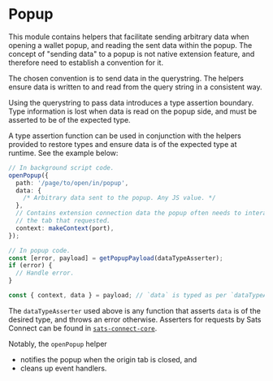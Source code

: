 # Popup

This module contains helpers that facilitate sending arbitrary data when opening a wallet popup, and reading the sent data within the popup. The concept of "sending data" to a popup is not native extension feature, and therefore need to establish a convention for it.

The chosen convention is to send data in the querystring. The helpers ensure data is written to and read from the query string in a consistent way.

Using the querystring to pass data introduces a type assertion boundary. Type information is lost when data is read on the popup side, and must be asserted to be of the expected type.

A type assertion function can be used in conjunction with the helpers provided to restore types and ensure data is of the expected type at runtime. See the example below:

```ts
// In background script code.
openPopup({
  path: '/page/to/open/in/popup',
  data: {
    /* Arbitrary data sent to the popup. Any JS value. */
  },
  // Contains extension connection data the popup often needs to interact with
  // the tab that requested.
  context: makeContext(port),
});

// In popup code.
const [error, payload] = getPopupPayload(dataTypeAsserter);
if (error) {
  // Handle error.
}

const { context, data } = payload; // `data` is typed as per `dataTypeAsserter`.
```

The `dataTypeAsserter` used above is any function that asserts `data` is of the desired type, and throws an error otherwise. Asserters for requests by Sats Connect can be found in [`sats-connect-core`](https://github.com/secretkeylabs/sats-connect-core/tree/main/src/request/types).

Notably, the `openPopup` helper

- notifies the popup when the origin tab is closed, and
- cleans up event handlers.
